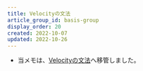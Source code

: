 ```yaml
---
title: Velocityの文法
article_group_id: basis-group
display_order: 20
created: 2022-10-07
updated: 2022-10-26
---
```

- 当メモは、[Velocityの文法](https://thinktwice.tech/it/velocity/grammar_of_velocity/)へ移管しました。